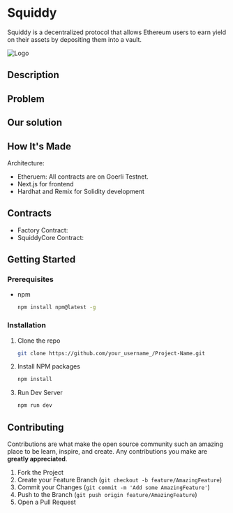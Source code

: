 # Squiddy

 Squiddy is a decentralized protocol that allows Ethereum users to earn yield on their assets by depositing them into a vault.

<img src="public/images/squidradient.png" href="" alt="Logo" >

## Description


## Problem



## Our solution



## How It's Made

Architecture:

- Etheruem: All contracts are on Goerli Testnet.
- Next.js for frontend
- Hardhat and Remix for Solidity development


## Contracts

- Factory Contract: 
- SquiddyCore Contract: 

<!-- GETTING STARTED -->

## Getting Started

### Prerequisites

- npm
  ```sh
  npm install npm@latest -g
  ```

### Installation

1. Clone the repo
   ```sh
   git clone https://github.com/your_username_/Project-Name.git
   ```
2. Install NPM packages
   ```sh
   npm install
   ```
3. Run Dev Server
   ```sh
   npm run dev
   ```

<!-- CONTRIBUTING -->

## Contributing

Contributions are what make the open source community such an amazing place to be learn, inspire, and create. Any contributions you make are **greatly appreciated**.

1. Fork the Project
2. Create your Feature Branch (`git checkout -b feature/AmazingFeature`)
3. Commit your Changes (`git commit -m 'Add some AmazingFeature'`)
4. Push to the Branch (`git push origin feature/AmazingFeature`)
5. Open a Pull Request




